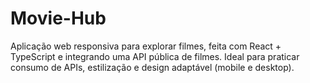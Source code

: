 # Movie-Hub
Aplicação web responsiva para explorar filmes, feita com React + TypeScript e integrando uma API pública de filmes. Ideal para praticar consumo de APIs, estilização e design adaptável (mobile e desktop).
